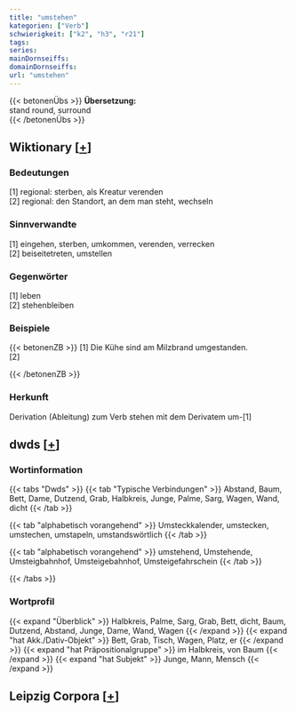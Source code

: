```yaml
---
title: "umstehen"
kategorien: ["Verb"]
schwierigkeit: ["k2", "h3", "r21"]
tags:
series:
mainDornseiffs:
domainDornseiffs:
url: "umstehen"
---
```


{{< betonenÜbs >}}
**Übersetzung:**  
stand round, surround  
{{< /betonenÜbs >}}

## Wiktionary [[+](https://de.wiktionary.org/wiki/umstehen)]

### Bedeutungen
[1] regional: sterben, als Kreatur verenden  
[2] regional: den Standort, an dem man steht, wechseln  

### Sinnverwandte
[1] eingehen, sterben, umkommen, verenden, verrecken  
[2] beiseitetreten, umstellen  

### Gegenwörter
[1] leben  
[2] stehenbleiben  

### Beispiele
{{< betonenZB >}}
[1] Die Kühe sind am Milzbrand umgestanden.  
[2]  

{{< /betonenZB >}}
### Herkunft
Derivation (Ableitung) zum Verb stehen mit dem Derivatem um-[1]  



## dwds [[+](https://www.dwds.de/wb/umstehen)]

### Wortinformation
{{< tabs "Dwds" >}}
{{< tab "Typische Verbindungen" >}}
Abstand, Baum, Bett, Dame, Dutzend, Grab, Halbkreis, Junge, Palme, Sarg, Wagen, Wand, dicht
{{< /tab >}}

{{< tab "alphabetisch vorangehend" >}}
Umsteckkalender, umstecken, umstechen, umstapeln, umstandswörtlich
{{< /tab >}}

{{< tab "alphabetisch vorangehend" >}}
umstehend, Umstehende, Umsteigbahnhof, Umsteigebahnhof, Umsteigefahrschein
{{< /tab >}}

{{< /tabs >}}

### Wortprofil
{{< expand "Überblick" >}} Halbkreis, Palme, Sarg, Grab, Bett, dicht, Baum, Dutzend, Abstand, Junge, Dame, Wand, Wagen {{< /expand >}}
{{< expand "hat Akk./Dativ-Objekt" >}} Bett, Grab, Tisch, Wagen, Platz, er {{< /expand >}}
{{< expand "hat Präpositionalgruppe" >}} im Halbkreis, von Baum {{< /expand >}}
{{< expand "hat Subjekt" >}} Junge, Mann, Mensch {{< /expand >}}

## Leipzig Corpora [[+](https://corpora.uni-leipzig.de/en/res?word=umstehen&corpusId=deu_newscrawl-public_2018)]

